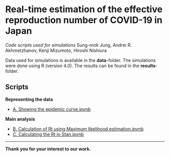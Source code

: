 # Real-time estimation of the effective reproduction number of COVID-19 in Japan

*Code scripts used for simulations*
Sung-mok Jung, Andrei R. Akhmetzhanov, Kenji Mizumoto, Hiroshi Nishiura

Data used for simulations is available in the **data**-folder. The simulations were done using R (version 4.0). The results can be found in the **results**-folder.

## Scripts

**Representing the data**
* [A. Showing the epidemic curve.ipynb](https://nbviewer.jupyter.org/github/contactmodel/COVID19-Japan-Reff/blob/master/scripts/A.%20Showing%20the%20epidemic%20curve.ipynb?flush_cache=true)

**Main analysis**
* [B. Calculation of Rt using Maximum likelihood estimation.ipynb](https://nbviewer.jupyter.org/gist/aakhmetz/73dfeb398030ea5c978aa38cd2ba1736)
* [C. Calculating the Rt in Stan.ipynb](https://nbviewer.jupyter.org/gist/aakhmetz/afba8383f69766e3f53ad7e1fbc89617)

------
**Thank you for your interest to our work.**

